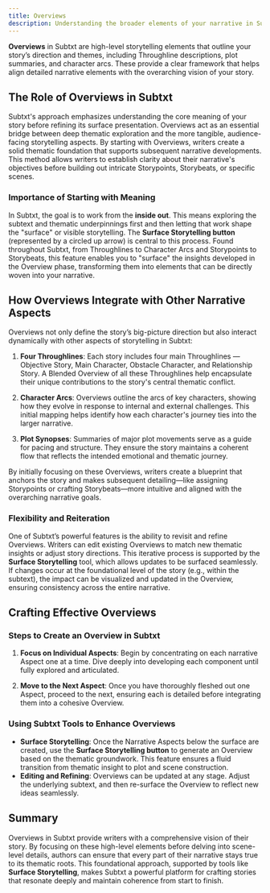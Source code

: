 ```yaml
---
title: Overviews
description: Understanding the broader elements of your narrative in Subtxt
---
```


**Overviews** in Subtxt are high-level storytelling elements that outline your story’s direction and themes, including Throughline descriptions, plot summaries, and character arcs. These provide a clear framework that helps align detailed narrative elements with the overarching vision of your story.

## The Role of Overviews in Subtxt

Subtxt's approach emphasizes understanding the core meaning of your story before refining its surface presentation. Overviews act as an essential bridge between deep thematic exploration and the more tangible, audience-facing storytelling aspects. By starting with Overviews, writers create a solid thematic foundation that supports subsequent narrative developments. This method allows writers to establish clarity about their narrative's objectives before building out intricate Storypoints, Storybeats, or specific scenes.

### Importance of Starting with Meaning

In Subtxt, the goal is to work from the **inside out**. This means exploring the subtext and thematic underpinnings first and then letting that work shape the "surface" or visible storytelling. The **Surface Storytelling button** (represented by a circled up arrow) is central to this process. Found throughout Subtxt, from Throughlines to Character Arcs and Storypoints to Storybeats, this feature enables you to "surface" the insights developed in the Overview phase, transforming them into elements that can be directly woven into your narrative.

## How Overviews Integrate with Other Narrative Aspects

Overviews not only define the story’s big-picture direction but also interact dynamically with other aspects of storytelling in Subtxt:

1. **Four Throughlines**: Each story includes four main Throughlines — Objective Story, Main Character, Obstacle Character, and Relationship Story. A Blended Overview of all these Throughlines help encapsulate their unique contributions to the story's central thematic conflict.
   
2. **Character Arcs**: Overviews outline the arcs of key characters, showing how they evolve in response to internal and external challenges. This initial mapping helps identify how each character's journey ties into the larger narrative.

3. **Plot Synopses**: Summaries of major plot movements serve as a guide for pacing and structure. They ensure the story maintains a coherent flow that reflects the intended emotional and thematic journey.

By initially focusing on these Overviews, writers create a blueprint that anchors the story and makes subsequent detailing—like assigning Storypoints or crafting Storybeats—more intuitive and aligned with the overarching narrative goals.

### Flexibility and Reiteration

One of Subtxt’s powerful features is the ability to revisit and refine Overviews. Writers can edit existing Overviews to match new thematic insights or adjust story directions. This iterative process is supported by the **Surface Storytelling** tool, which allows updates to be surfaced seamlessly. If changes occur at the foundational level of the story (e.g., within the subtext), the impact can be visualized and updated in the Overview, ensuring consistency across the entire narrative.

## Crafting Effective Overviews

### Steps to Create an Overview in Subtxt

1. **Focus on Individual Aspects**: Begin by concentrating on each narrative Aspect one at a time. Dive deeply into developing each component until fully explored and articulated.
   
2. **Move to the Next Aspect**: Once you have thoroughly fleshed out one Aspect, proceed to the next, ensuring each is detailed before integrating them into a cohesive Overview.

### Using Subtxt Tools to Enhance Overviews

- **Surface Storytelling**: Once the Narrative Aspects below the surface are created, use the **Surface Storytelling button** to generate an Overview based on the thematic groundwork. This feature ensures a fluid transition from thematic insight to plot and scene construction.
- **Editing and Refining**: Overviews can be updated at any stage. Adjust the underlying subtext, and then re-surface the Overview to reflect new ideas seamlessly.

## Summary

Overviews in Subtxt provide writers with a comprehensive vision of their story. By focusing on these high-level elements before delving into scene-level details, authors can ensure that every part of their narrative stays true to its thematic roots. This foundational approach, supported by tools like **Surface Storytelling**, makes Subtxt a powerful platform for crafting stories that resonate deeply and maintain coherence from start to finish.